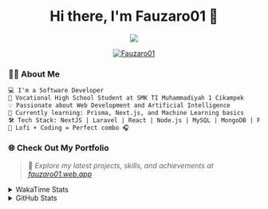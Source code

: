 <h1 align="center">Hi there, I'm Fauzaro01 👋</h1>

<p align="center">
  <img src="https://readme-typing-svg.herokuapp.com?font=Fira+Code&size=22&pause=1000&center=true&vCenter=true&width=460&lines=Full+Stack+Web+Developer;Self-Taught+Programmer;Always+Learning+New+Things;Love+to+Build+Cool+Stuff+😎" />
</p>

<p align="center">
  <a href="https://github.com/Fauzaro01">
    <img src="https://komarev.com/ghpvc/?username=Fauzaro01&label=Profile+views&color=blue&style=flat" alt="Fauzaro01" />
  </a>
</p>

### 👨‍💻 About Me

```txt
💻 I'm a Software Developer
🏫 Vocational High School Student at SMK TI Muhammadiyah 1 Cikampek
💡 Passionate about Web Development and Artificial Intelligence
🌱 Currently learning: Prisma, Next.js, and Machine Learning basics
🛠️ Tech Stack: NextJS | Laravel | React | Node.js | MySQL | MongoDB | PrismaJS
🎵 Lofi + Coding = Perfect combo 🎧
```


### 🌐 Check Out My Portfolio

> 📎 *Explore my latest projects, skills, and achievements at [fauzaro01.web.app](https://fauzaro01.web.app)*


<details>
  <summary>
     WakaTime Stats
  </summary>
  <br>
  
  <!--START_SECTION:waka-->

```txt
From: 10 September 2021 - To: 26 October 2025

Total Time: 998 hrs

JavaScript          323 hrs 51 mins ████████░░░░░░░░░░░░░░░░░   32.45 %
PHP                 181 hrs 53 mins ████▓░░░░░░░░░░░░░░░░░░░░   18.22 %
HTML                110 hrs 40 mins ██▓░░░░░░░░░░░░░░░░░░░░░░   11.09 %
Blade Template      86 hrs 51 mins  ██▒░░░░░░░░░░░░░░░░░░░░░░   08.70 %
EJS                 70 hrs 29 mins  █▓░░░░░░░░░░░░░░░░░░░░░░░   07.06 %
Java                46 hrs 8 mins   █░░░░░░░░░░░░░░░░░░░░░░░░   04.62 %
CSS                 37 hrs 55 mins  █░░░░░░░░░░░░░░░░░░░░░░░░   03.80 %
JSON                36 hrs 13 mins  █░░░░░░░░░░░░░░░░░░░░░░░░   03.63 %
TypeScript          21 hrs 39 mins  ▓░░░░░░░░░░░░░░░░░░░░░░░░   02.17 %
Python              13 hrs 52 mins  ▒░░░░░░░░░░░░░░░░░░░░░░░░   01.39 %
```

<!--END_SECTION:waka-->
</details>
<details>
  <summary>
    GitHub Stats
  </summary>
  <br>
  <div align="center">
    <img src="https://github-readme-stats.vercel.app/api?username=Fauzaro01&show_icons=true&theme=algolia" alt="Fauzaro01's GitHub Stats" style="margin: 20px;" />
    <img src="https://github-readme-streak-stats.herokuapp.com/?user=Fauzaro01&theme=algolia" alt="Fauzaro01's GitHub Streak" style="margin: 20px;" />
  </div>

  <div align="center">
    <img src="https://github-readme-stats.vercel.app/api?username=Fauzaro01&show_icons=true&locale=en&count_private=true&hide_rank=true&custom_title=My%20GitHub%20Stats&disable_animations=true&theme=algolia" alt="Fauzaro01's Stars" style="margin: 20px;" />
    <img src="https://github-readme-stats.vercel.app/api/top-langs/?username=Fauzaro01&langs_count=8&theme=algolia&layout=compact" alt="Top Languages" style="margin: 20px;" />
  </div>
</details>
